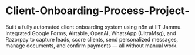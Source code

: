 # Client-Onboarding-Process-Project-
Built a fully automated client onboarding system using n8n at IIT Jammu. Integrated Google Forms, Airtable, OpenAI, WhatsApp (UltraMsg), and Razorpay to capture leads, score clients, send personalized messages, manage documents, and confirm payments — all without manual work.
